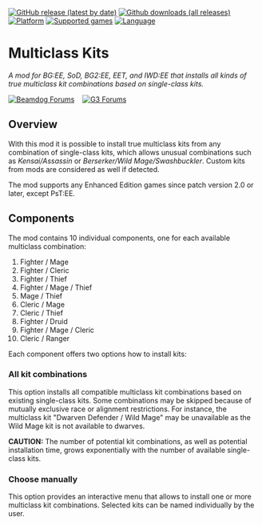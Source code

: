 [![GitHub release (latest by date)](https://img.shields.io/github/v/release/Argent77/A7-MultiKits?color=darkred&include_prereleases&label=latest%20release)](https://github.com/Argent77/A7-MultiKits/releases/latest)
[![Github downloads (all releases)](https://img.shields.io/github/downloads/Argent77/A7-MultiKits/total.svg?color=gold)](https://github.com/Argent77/A7-MultiKits/releases)
[![Platform](https://img.shields.io/static/v1?label=platform&message=Windows%20%7C%20macOS%20%7C%20Linux%20%7C%20Project%20Infinity&color=informational)](https://github.com/Argent77/A7-MultiKits/releases/latest)
[![Supported games](https://img.shields.io/static/v1?label=supported%20games&message=BG%3AEE%20%7C%20SoD%20%7C%20BG2%3AEE%20%7C%20EET%20%7C%20IWD%3AEE&color=indigo)](https://github.com/Argent77/A7-MultiKits)
[![Language](https://img.shields.io/static/v1?label=language&message=English%20%7C%20French%20%7C%20German&color=limegreen)](https://github.com/Argent77/A7-MultiKits)

# Multiclass Kits
*A mod for BG:EE, SoD, BG2:EE, EET, and IWD:EE that installs all kinds of true multiclass kit combinations based on single-class kits.*

[![Beamdog Forums](https://img.shields.io/static/v1?label=Discussion&message=Beamdog%20Forums&color=444&labelColor=eee&style=for-the-badge)](https://forums.beamdog.com/discussion/89800/mod-multiclass-kits "Beamdog Forums")
&nbsp;&nbsp;
[![G3 Forums](https://img.shields.io/static/v1?label=Discussion&message=G3%20Forums&color=3b45a3&labelColor=eee&style=for-the-badge)](https://www.gibberlings3.net/forums/topic/40601-mod-multiclass-kits "The Gibberlings Three Forums")

## Overview

With this mod it is possible to install true multiclass kits from any combination of single-class kits, which allows unusual combinations such as *Kensai/Assassin* or *Berserker/Wild Mage/Swashbuckler*. Custom kits from mods are considered as well if detected.

The mod supports any Enhanced Edition games since patch version 2.0 or later, except PsT:EE.

## Components

The mod contains 10 individual components, one for each available multiclass combination:
1. Fighter / Mage
1. Fighter / Cleric
1. Fighter / Thief
1. Fighter / Mage / Thief
1. Mage / Thief
1. Cleric / Mage
1. Cleric / Thief
1. Fighter / Druid
1. Fighter / Mage / Cleric
1. Cleric / Ranger

Each component offers two options how to install kits:

### All kit combinations

This option installs all compatible multiclass kit combinations based on existing single-class kits. Some combinations may be skipped because of mutually exclusive race or alignment restrictions. For instance, the multiclass kit "Dwarven Defender / Wild Mage" may be unavailable as the Wild Mage kit is not available to dwarves.

**CAUTION:** The number of potential kit combinations, as well as potential installation time, grows exponentially with the number of available single-class kits.

### Choose manually

This option provides an interactive menu that allows to install one or more multiclass kit combinations. Selected kits can be named individually by the user.
